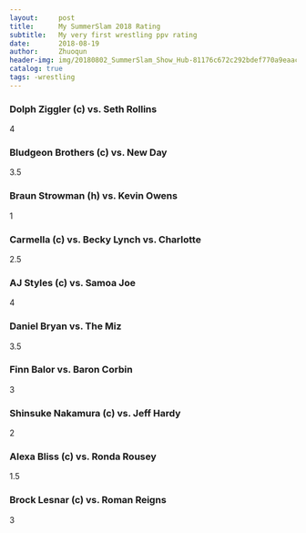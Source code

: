```yaml
---
layout:     post
title:      My SummerSlam 2018 Rating
subtitle:   My very first wrestling ppv rating
date:       2018-08-19
author:     Zhuoqun
header-img: img/20180802_SummerSlam_Show_Hub-81176c672c292bdef770a9eaac836a84-1068x468.jpg
catalog: true
tags: -wrestling
---
```


### Dolph Ziggler (c) vs. Seth Rollins 

4

### Bludgeon Brothers (c) vs. New Day 

3.5

### Braun Strowman (h) vs. Kevin Owens 

1

### Carmella (c) vs. Becky Lynch vs. Charlotte 

2.5

### AJ Styles (c) vs. Samoa Joe 

4

### Daniel Bryan vs. The Miz 

3.5

### Finn Balor vs. Baron Corbin 

3

### Shinsuke Nakamura (c) vs. Jeff Hardy 

2

### Alexa Bliss (c) vs. Ronda Rousey 

1.5

### Brock Lesnar (c) vs. Roman Reigns 

3
